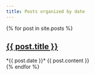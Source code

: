 ```yaml
---
title: Posts organized by date
---
```


{% for post in site.posts %}
<article>
    <h2><a href="{{ post.url }}">{{ post.title }}</a></h2>
    *{{ post.date }}*
    {{ post.content }}
</article>
{% endfor %}
<!--stackedit_data:
eyJoaXN0b3J5IjpbNjUzODAyNzQ0XX0=
-->